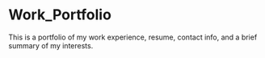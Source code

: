 # Work_Portfolio
This is a portfolio of my work experience, resume, contact info, and a brief summary of my interests.
